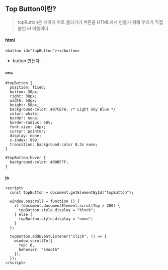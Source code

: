 ## Top Button이란?
> topButton은 페이지 위로 올라가기 버튼을 HTML에서 만들기 위해 우리가 직접 붙인 id 이름이다.

#### html 
```
<button id="topButton">↑</button>

```
+ button 만든다.

#### css 
```
#topButton {
  position: fixed;
  bottom: 30px;
  right: 30px;
  width: 50px;
  height: 50px;
  background-color: #87CEFA; /* Light Sky Blue */
  color: white;
  border: none;
  border-radius: 50%;
  font-size: 24px;
  cursor: pointer;
  display: none;
  z-index: 999;
  transition: background-color 0.3s ease;
}

#topButton:hover {
  background-color: #00BFFF; 
}

```

#### js
```
<script>
  const topButton = document.getElementById("topButton");

  window.onscroll = function () {
    if (document.documentElement.scrollTop > 200) {
      topButton.style.display = "block";
    } else {
      topButton.style.display = "none";
    }
  };

  topButton.addEventListener("click", () => {
    window.scrollTo({
      top: 0,
      behavior: "smooth"
    });
  });
</script>

```






